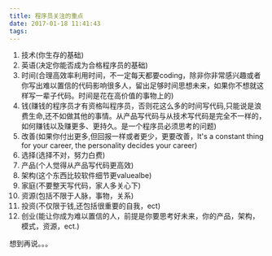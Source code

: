 ```yaml
---
title: 程序员关注的重点
date: 2017-01-18 11:41:43
tags:
---
```

   1. 技术(你生存的基础)
   2. 英语(决定你能否成为合格程序员的基础)
   3. 时间(合理高效率利用时间，不一定每天都要coding，除非你非常感兴趣或者你写出难以置信的代码影响很多人，留出足够时间思想未来，如果你不想就这样写一辈子代码。时间是花在高价值的事物上的)
   4. 钱(赚钱的程序员才有资格叫程序员，否则花这么多的时间写代码,只能说是浪费生命,还不如做其他的事情。从产品写代码与从技术写代码是完全不一样的，如何赚钱以及赚更多、更持久。是一个程序员必须思考的问题)
   5. 改善(如果你付出更多,但回报一样或者更少，更要改善，It's a constant thing for your career, the personality decides your career)
   6. 选择(选择不对，努力白费)
   7. 产品(个人觉得从产品写代码更高效)
   8. 架构(这个东西比较软件细节更valuealbe)
   8. 家庭(不要整天写代码，家人多关心下)
   9. 资源(包括不限于人脉，事物，关系)
   11. 投资(不仅限于钱,还包括很重要的自我，ect)
   10. 创业(能让你成为难以置信的人，前提是你要思考好未来，你的产品，架构，模式，资源，ect.)






  想到再说。。。


